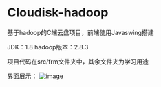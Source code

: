 # Cloudisk-hadoop
基于hadoop的C端云盘项目，前端使用Javaswing搭建

JDK：1.8
hadoop版本：2.8.3

项目代码在src/frm文件夹中，其余文件夹为学习用途

界面展示：
![image](https://github.com/yuanbaoerer/Cloudisk-hadoop/assets/94884381/6b9d5d44-bb1a-459c-960f-8d13fc4e5ab7)





